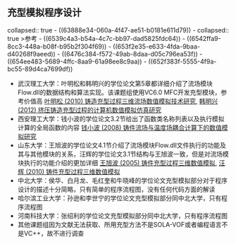 ## 充型模拟程序设计
collapsed:: true
	- ((63888e34-060a-4f47-ae51-b0181e611d79))
	- collapsed:: true
	  >参考
		- ((6539c4a3-b54a-4c7c-bb97-dad5825fdc64))
		- ((6542ffa9-8cc3-448a-b08f-b95b2f304f69))
		- ((653f2e35-e633-4fda-9baa-d40268f9aeed))
		- ((6476c384-f572-49ab-8daa-d05c796ea53f))
		- ((654ee483-5689-4ffc-8aa9-61a98ee8c9aa))
		- ((652f383f-5555-4f9a-bc55-89d4ca7699df))
- 武汉理工大学：叶明松和韩明兴的学位论文第5章都详细介绍了流场模块Flow.dll的数据结构和算法实现。该课题组使用VC6.0 MFC开发充型模块，参考价值高 [叶明松 (2010) 铸造充型过程三维流场数值模拟技术研究](https://d.wanfangdata.com.cn/thesis/ChJUaGVzaXNOZXdTMjAyMzA5MDESCFkxNjg1MjI5GggxYmU0c2ZoNg%3D%3D), [韩明兴 (2012) 挤压铸造充型过程的计算机数值模拟仿真研究](https://d.wanfangdata.com.cn/thesis/ChJUaGVzaXNOZXdTMjAyMzA5MDESCFkyMDk5ODU0GghoNWxqOHZrbQ%3D%3D)
- 西安理工大学：钱小波的学位论文3.2节给出了函数类名称列表以及执行模拟计算的全局函数的内容 [钱小波 (2008) 铸件流场与温度场耦合计算下的数值模拟研究](https://d.wanfangdata.com.cn/thesis/ChJUaGVzaXNOZXdTMjAyMzA5MDESCFkxMzgxMTM5Ggh2YWIzb2Q4cQ%3D%3D)
- 山东大学：王旭波的学位论文4.1节介绍了流场模块Flow.dll文件执行的功能及其与其他模块的关系，汪辉的学位论文3.1节结构与王旭波一致，但是对流场模块执行的功能介绍的更加详细 [王旭波 (2005) 铸件充型过程三维数值模拟](https://d.wanfangdata.com.cn/thesis/ChJUaGVzaXNOZXdTMjAyMzA5MDESB1k5NzA3NDkaCDgyaHJodGZs), [汪辉 (2010) 铸件充型过程三维数值模拟](https://d.wanfangdata.com.cn/thesis/ChJUaGVzaXNOZXdTMjAyMzA5MDESCFkxNzkzOTg1Ggg4MmhyaHRmbA%3D%3D)
- 中北大学：侯华、白月龙、毛红奎和牛晓峰的学位论文充型模拟部分对于程序设计的描述十分简略，只有简单的程序流程图，没有任何代码方面的解读
- 哈尔滨工业大学：孙逊和李世宁的学位论文充型模拟部分同中北大学，只有程序流程图
- 河南科技大学：张绍利的学位论文充型模拟部分同中北大学，只有程序流程图
- 其他课题组因为文献无法获取、所用充型方法不是SOLA-VOF或者编程语言不是VC++，故不进行调查